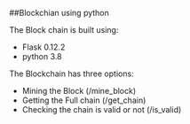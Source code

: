 ##Blockchian using python

The Block chain is built using:

* Flask 0.12.2
* python 3.8

The Blockchain has three options:

* Mining the Block (/mine_block)
* Getting the Full chain (/get_chain)
* Checking the chain is valid or not (/is_valid)